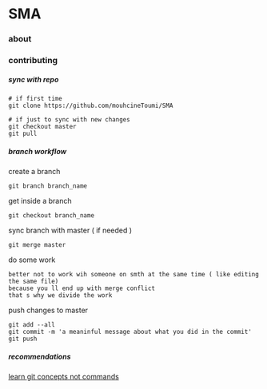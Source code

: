 # SMA


### about

### contributing

##### sync with repo
```
# if first time
git clone https://github.com/mouhcineToumi/SMA

# if just to sync with new changes
git checkout master
git pull
```


##### branch workflow

create a branch 
```
git branch branch_name
```

get inside a branch

```
git checkout branch_name
```

sync branch with master ( if needed )
```
git merge master
```

do some work
```
better not to work wih someone on smth at the same time ( like editing the same file)
because you ll end up with merge conflict
that s why we divide the work
```

push changes to master
```
git add --all
git commit -m 'a meaninful message about what you did in the commit'
git push
```

##### recommendations
[learn git concepts not commands](https://dev.to/unseenwizzard/learn-git-concepts-not-commands-4gjc)



